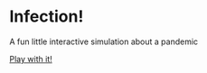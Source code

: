 # Infection!

A fun little interactive simulation about a pandemic

[Play with it!](https://SalmanAlSaigal.github.io/pandemic-sim)
